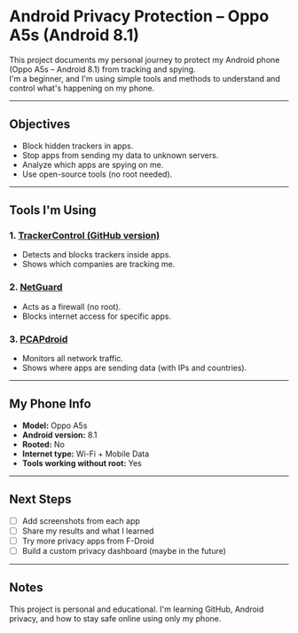 # Android Privacy Protection – Oppo A5s (Android 8.1)

This project documents my personal journey to protect my Android phone (Oppo A5s – Android 8.1) from tracking and spying.  
I'm a beginner, and I'm using simple tools and methods to understand and control what's happening on my phone.

---

## Objectives

- Block hidden trackers in apps.
- Stop apps from sending my data to unknown servers.
- Analyze which apps are spying on me.
- Use open-source tools (no root needed).

---

## Tools I'm Using

### 1. [TrackerControl (GitHub version)](https://play.google.com/store/apps/details?id=net.kollnig.missioncontrol.fdroid)
- Detects and blocks trackers inside apps.
- Shows which companies are tracking me.

### 2. [NetGuard](https://play.google.com/store/apps/details?id=eu.faircode.netguard)
- Acts as a firewall (no root).
- Blocks internet access for specific apps.

### 3. [PCAPdroid](https://play.google.com/store/apps/details?id=app.greyshirts.pcapdroid)
- Monitors all network traffic.
- Shows where apps are sending data (with IPs and countries).

---

## My Phone Info

- **Model:** Oppo A5s  
- **Android version:** 8.1  
- **Rooted:** No  
- **Internet type:** Wi-Fi + Mobile Data  
- **Tools working without root:** Yes

---

## Next Steps

- [ ] Add screenshots from each app
- [ ] Share my results and what I learned
- [ ] Try more privacy apps from F-Droid
- [ ] Build a custom privacy dashboard (maybe in the future)

---

## Notes

This project is personal and educational. I'm learning GitHub, Android privacy, and how to stay safe online using only my phone.

